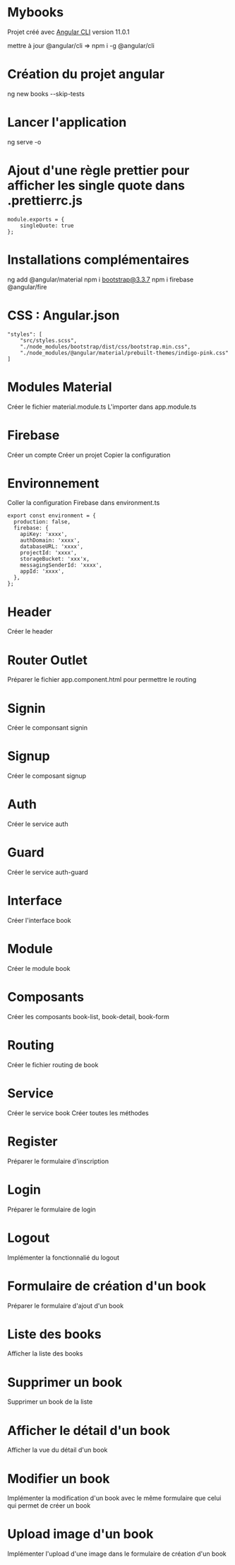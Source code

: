 # Mybooks

Projet créé avec [Angular CLI](https://github.com/angular/angular-cli) version 11.0.1

mettre à jour @angular/cli => npm i -g @angular/cli

# Création du projet angular

ng new books --skip-tests

# Lancer l'application

ng serve -o

# Ajout d'une règle prettier pour afficher les single quote dans .prettierrc.js

```
module.exports = {
    singleQuote: true
};
```

# Installations complémentaires

ng add @angular/material
npm i bootstrap@3.3.7
npm i firebase @angular/fire

# CSS : Angular.json

```
"styles": [
    "src/styles.scss",
    "./node_modules/bootstrap/dist/css/bootstrap.min.css",
    "./node_modules/@angular/material/prebuilt-themes/indigo-pink.css"
]
```

# Modules Material

Créer le fichier material.module.ts
L'importer dans app.module.ts

# Firebase

Créer un compte
Créer un projet
Copier la configuration

# Environnement

Coller la configuration Firebase dans environment.ts

```
export const environment = {
  production: false,
  firebase: {
    apiKey: 'xxxx',
    authDomain: 'xxxx',
    databaseURL: 'xxxx',
    projectId: 'xxxx',
    storageBucket: 'xxx'x,
    messagingSenderId: 'xxxx',
    appId: 'xxxx',
  },
};
```

# Header

Créer le header

# Router Outlet

Préparer le fichier app.component.html pour permettre le routing

# Signin

Créer le componsant signin

# Signup

Créer le composant signup

# Auth

Créer le service auth

# Guard

Créer le service auth-guard

# Interface

Créer l'interface book

# Module

Créer le module book

# Composants

Créer les composants book-list, book-detail, book-form

# Routing

Créer le fichier routing de book

# Service

Créer le service book
Créer toutes les méthodes

# Register

Préparer le formulaire d'inscription

# Login

Préparer le formulaire de login

# Logout

Implémenter la fonctionnalié du logout

# Formulaire de création d'un book

Préparer le formulaire d'ajout d'un book

# Liste des books

Afficher la liste des books

# Supprimer un book

Supprimer un book de la liste

# Afficher le détail d'un book

Afficher la vue du détail d'un book

# Modifier un book

Implémenter la modification d'un book avec le même formulaire que celui qui permet de créer un book

# Upload image d'un book

Implémenter l'upload d'une image dans le formulaire de création d'un book
